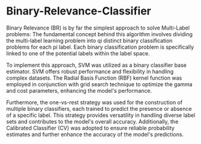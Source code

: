 # Binary-Relevance-Classifier
Binary Relevance (BR) is by far the simplest approach to solve Multi-Label problems: The fundamental concept behind this
algorithm involves dividing the multi-label learning problem into qi distinct binary
classification problems for each pi label. Each binary classification problem is specifically
linked to one of the potential labels within the label space.

To implement this approach, SVM was utilized as a binary classifier base estimator. SVM
offers robust performance and flexibility in handling complex datasets. The Radial Basis
Function (RBF) kernel function was employed in conjunction with grid search technique to
optimize the gamma and cost parameters, enhancing the model's performance.

Furthermore, the one-vs-rest strategy was used for the construction of multiple binary
classifiers, each trained to predict the presence or absence of a specific label. This strategy
provides versatility in handling diverse label sets and contributes to the model's overall
accuracy. Additionally, the Calibrated Classifier (CV) was adopted to ensure reliable
probability estimates and further enhance the accuracy of the model's predictions.
